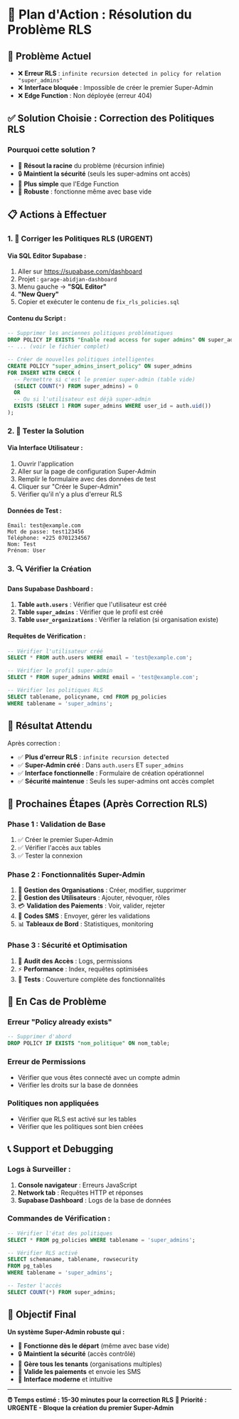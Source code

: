 # 🎯 Plan d'Action : Résolution du Problème RLS

## 🚨 **Problème Actuel**
- ❌ **Erreur RLS** : `infinite recursion detected in policy for relation "super_admins"`
- ❌ **Interface bloquée** : Impossible de créer le premier Super-Admin
- ❌ **Edge Function** : Non déployée (erreur 404)

## ✅ **Solution Choisie : Correction des Politiques RLS**

### **Pourquoi cette solution ?**
- 🎯 **Résout la racine** du problème (récursion infinie)
- 🔒 **Maintient la sécurité** (seuls les super-admins ont accès)
- 🚀 **Plus simple** que l'Edge Function
- 💪 **Robuste** : fonctionne même avec base vide

## 📋 **Actions à Effectuer**

### **1. 🔧 Corriger les Politiques RLS (URGENT)**

#### **Via SQL Editor Supabase :**
1. Aller sur https://supabase.com/dashboard
2. Projet : `garage-abidjan-dashboard`
3. Menu gauche → **"SQL Editor"**
4. **"New Query"**
5. Copier et exécuter le contenu de `fix_rls_policies.sql`

#### **Contenu du Script :**
```sql
-- Supprimer les anciennes politiques problématiques
DROP POLICY IF EXISTS "Enable read access for super admins" ON super_admins;
-- ... (voir le fichier complet)

-- Créer de nouvelles politiques intelligentes
CREATE POLICY "super_admins_insert_policy" ON super_admins
FOR INSERT WITH CHECK (
  -- Permettre si c'est le premier super-admin (table vide)
  (SELECT COUNT(*) FROM super_admins) = 0
  OR
  -- Ou si l'utilisateur est déjà super-admin
  EXISTS (SELECT 1 FROM super_admins WHERE user_id = auth.uid())
);
```

### **2. 🧪 Tester la Solution**

#### **Via Interface Utilisateur :**
1. Ouvrir l'application
2. Aller sur la page de configuration Super-Admin
3. Remplir le formulaire avec des données de test
4. Cliquer sur "Créer le Super-Admin"
5. Vérifier qu'il n'y a plus d'erreur RLS

#### **Données de Test :**
```
Email: test@example.com
Mot de passe: test123456
Téléphone: +225 0701234567
Nom: Test
Prénom: User
```

### **3. 🔍 Vérifier la Création**

#### **Dans Supabase Dashboard :**
1. **Table `auth.users`** : Vérifier que l'utilisateur est créé
2. **Table `super_admins`** : Vérifier que le profil est créé
3. **Table `user_organizations`** : Vérifier la relation (si organisation existe)

#### **Requêtes de Vérification :**
```sql
-- Vérifier l'utilisateur créé
SELECT * FROM auth.users WHERE email = 'test@example.com';

-- Vérifier le profil super-admin
SELECT * FROM super_admins WHERE email = 'test@example.com';

-- Vérifier les politiques RLS
SELECT tablename, policyname, cmd FROM pg_policies 
WHERE tablename = 'super_admins';
```

## 🎉 **Résultat Attendu**

Après correction :
- ✅ **Plus d'erreur RLS** : `infinite recursion detected`
- ✅ **Super-Admin créé** : Dans `auth.users` ET `super_admins`
- ✅ **Interface fonctionnelle** : Formulaire de création opérationnel
- ✅ **Sécurité maintenue** : Seuls les super-admins ont accès complet

## 🚀 **Prochaines Étapes (Après Correction RLS)**

### **Phase 1 : Validation de Base**
1. ✅ Créer le premier Super-Admin
2. ✅ Vérifier l'accès aux tables
3. ✅ Tester la connexion

### **Phase 2 : Fonctionnalités Super-Admin**
1. 🏢 **Gestion des Organisations** : Créer, modifier, supprimer
2. 👥 **Gestion des Utilisateurs** : Ajouter, révoquer, rôles
3. 💳 **Validation des Paiements** : Voir, valider, rejeter
4. 📱 **Codes SMS** : Envoyer, gérer les validations
5. 📊 **Tableaux de Bord** : Statistiques, monitoring

### **Phase 3 : Sécurité et Optimisation**
1. 🔐 **Audit des Accès** : Logs, permissions
2. ⚡ **Performance** : Index, requêtes optimisées
3. 🧪 **Tests** : Couverture complète des fonctionnalités

## 🚨 **En Cas de Problème**

### **Erreur "Policy already exists"**
```sql
-- Supprimer d'abord
DROP POLICY IF EXISTS "nom_politique" ON nom_table;
```

### **Erreur de Permissions**
- Vérifier que vous êtes connecté avec un compte admin
- Vérifier les droits sur la base de données

### **Politiques non appliquées**
- Vérifier que RLS est activé sur les tables
- Vérifier que les politiques sont bien créées

## 📞 **Support et Debugging**

### **Logs à Surveiller :**
1. **Console navigateur** : Erreurs JavaScript
2. **Network tab** : Requêtes HTTP et réponses
3. **Supabase Dashboard** : Logs de la base de données

### **Commandes de Vérification :**
```sql
-- Vérifier l'état des politiques
SELECT * FROM pg_policies WHERE tablename = 'super_admins';

-- Vérifier RLS activé
SELECT schemaname, tablename, rowsecurity 
FROM pg_tables 
WHERE tablename = 'super_admins';

-- Tester l'accès
SELECT COUNT(*) FROM super_admins;
```

## 🎯 **Objectif Final**

**Un système Super-Admin robuste qui :**
- 🚀 **Fonctionne dès le départ** (même avec base vide)
- 🔒 **Maintient la sécurité** (accès contrôlé)
- 💪 **Gère tous les tenants** (organisations multiples)
- 📱 **Valide les paiements** et envoie les SMS
- 🎨 **Interface moderne** et intuitive

---

**⏰ Temps estimé : 15-30 minutes pour la correction RLS**
**🎯 Priorité : URGENTE - Bloque la création du premier Super-Admin**
